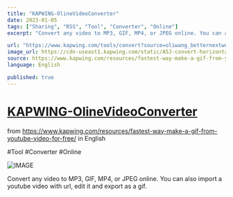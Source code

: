 ```yaml
---
title: "KAPWING-OlineVideoConverter"
date: 2023-01-05
tags: ["Sharing", "RSS", "Tool", "Converter", "Online"]
excerpt: "Convert any video to MP3, GIF, MP4, or JPEG online. You can also import a youtube video with url, edit it and export as a gif."

url: "https://www.kapwing.com/tools/convert?source=oliwang_betternextweek"
image_url: https://cdn-useast1.kapwing.com/static/A5J-convert-horizontal.webp
source: https://www.kapwing.com/resources/fastest-way-make-a-gif-from-youtube-video-for-free/
language: English

published: true
---
```


# [KAPWING-OlineVideoConverter](https://www.kapwing.com/tools/convert?source=oliwang_betternextweek)

from https://www.kapwing.com/resources/fastest-way-make-a-gif-from-youtube-video-for-free/ in English

#Tool #Converter #Online

![IMAGE](https://cdn-useast1.kapwing.com/static/A5J-convert-horizontal.webp)

Convert any video to MP3, GIF, MP4, or JPEG online. You can also import a youtube video with url, edit it and export as a gif.
